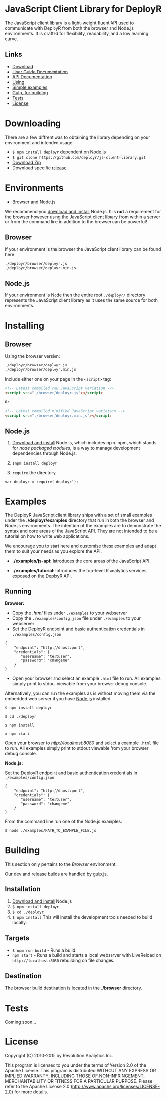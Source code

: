JavaScript Client Library for DeployR 
=====================================

The JavaScript client library is a light-weight fluent API used to communicate 
with DeployR from both the browser and Node.js environments. It is crafted for 
flexibility, readability, and a low learning curve.

Links
-----

  * [Download](#downloading)
  * [User Guide Documentation](http://deployr.revolutionanalytics.com/documents/dev/client-jsdoc)
  * [API Documentation](http://deployr.revolutionanalytics.com/documents/dev/client-jsdoc/api/)
  * [Using](http://deployr.revolutionanalytics.com/documents/dev/client-jsdoc/#install)  
  * [Simple examples](#examples)
  * [Gulp, for building](#building)
  * [Tests](#tests)
  * [License](#license)

Downloading
============

There are a few diffrent was to obtaining the library depending on your 
environment and intended usage:

- `$ npm install deployr` dependent on [Node.js](http://nodejs.org/download/)
- `$ git clone https://github.com/deployr/js-client-library.git`
- [Download Zip](https://github.com/deployr/js-client-library/archive/master.zip)
- Download specific [release](https://github.com/deployr/js-client-library/releases)

Environments
============

- Browser and Node.js

We recommend you [download and install](http://nodejs.org/download/) Node.js.
It is __not__ a requirement for the browser however using the JavaScript client 
library from within a server or from the command line in addition to the browser
can be powerful!

Browser
-------

If your environment is the browser the JavaScript client library can be found
here:

```
./deployr/browser/deployr.js
./deployr/browser/deployr.min.js
```

Node.js
-------

If your environment is Node then the entire root ```./deployr/``` directory 
represents the JavaScript client library as it uses the same source for both 
environments.

Installing
==========

Browser
-------

Using the browser version:

```bash
./deployr/browser/deployr.js
./deployr/browser/deployr.min.js
``` 

Include either one on your page in the `<script>` tag:

```html
<!-- Latest compiled raw JavaScript variation -->
<script src="./browser/deployr.js"></script>

Or

<!-- Latest compiled minified JavaScript variation -->
<script src="./browser/deployr.min.js"></script>
```

Node.js
-------

1. [Download and install](http://nodejs.org/download/) Node.js, which includes 
npm. npm, which stands for _node packaged modules_, is a way to manage 
development dependencies through Node.js.

2. ```$npm install deployr```

3. `require` the directory:

```
var deployr = require('deployr');
```

Examples
========

The DeployR JavaScript client library ships with a set of small examples under 
the __./deployr/examples__ directory that run in both the browser and Node.js 
environments. The intention of the examples are to demonstrate the syntax and 
core areas of the JavaScript API. They are not intended to be a tutorial on how 
to write web applications.

We encourage you to start here and customise these examples and adapt them to 
suit your needs as you explore the API.

- __./examples/js-api:__ Introduces the core areas of the JavaScript API.

- __./examples/tutorial:__ Introduces the top-level R analytics services exposed 
on the DeployR API.

Running
-------

__Browser:__

- Copy the _.html_ files under `./examples` to your webserver
- Copy the `./examples/config.json` file under `./examples` to your webserver
- Set the DeployR endpoint and basic authentication credentials in 
`./examples/config.json`

```
{
	"endpoint": "http://dhost:port",
	"credentials": {
	   "username": "testuser",
	   "password": "changeme"
	}
}	
```

- Open your browser and select an example `.html` file to run. All examples 
simply print to stdout viewable from your browser debug console.

Alternatively, you can run the examples as is without moving them via the 
embedded web server if you have [Node.js](http://nodejs.org/download/) installed:

`$ npm install deployr`

`$ cd ./deployr`

`$ npm install`

`$ npm start`

Open your browser to _http://localhost:8080_ and select a example 
`.html` file to run. All examples simply print to stdout viewable from your 
browser debug console.

__Node.js:__

Set the DeployR endpoint and basic authentication credentials in 
`./examples/config.json`

```
{
	"endpoint": "http://dhost:port",
	"credentials": {
	   "username": "testuser",
	   "password": "changeme"
	}
}

```

From the command line run one of the Node.js examples:

```$ node ./examples/PATH_TO_EXAMPLE_FILE.js```

Building
========

This section only pertains to the _Browser_ environment.  

Our dev and release builds are handled by [gulp.js](http://gulpjs.com/).

Installation
------------

1. [Download and install](http://nodejs.org/download/) Node.js
2. `$ npm install deployr`
3. `$ cd ./deployr`
4. `$ npm install` This will install the development tools needed to build locally.

Targets
-------

 * `$ npm run build` - Runs a build.
 * `npm start` - Runs a build and starts a local webserver with LiveReload 
   on `http://localhost:8080` rebuilding on file changes.

Destination
-----------
The browser build destination is located in the __./browser__ directory.

Tests
=====

Coming soon...

License
=======

Copyright (C) 2010-2015 by Revolution Analytics Inc.

This program is licensed to you under the terms of Version 2.0 of the
Apache License. This program is distributed WITHOUT
ANY EXPRESS OR IMPLIED WARRANTY, INCLUDING THOSE OF NON-INFRINGEMENT,
MERCHANTABILITY OR FITNESS FOR A PARTICULAR PURPOSE. Please refer to the
Apache License 2.0 (http://www.apache.org/licenses/LICENSE-2.0) for more 
details.
